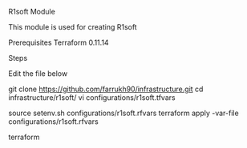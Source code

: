 R1soft Module

This module is used for creating R1soft

Prerequisites
Terraform 0.11.14

Steps

Edit the file below

git clone https://github.com/farrukh90/infrastructure.git
cd infrastructure/r1soft/
vi configurations/r1soft.tfvars

source setenv.sh configurations/r1soft.rfvars 
terraform apply -var-file configurations/r1soft.rfvars 

terraform